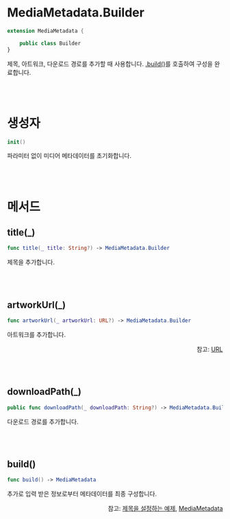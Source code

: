 # MediaMetadata.Builder

```swift
extension MediaMetadata {

    public class Builder
}
```
제목, 아트워크, 다운로드 경로를 추가할 때 사용합니다. [.build()](#build)를 호출하여 구성을 완료합니다.

<br><br>
# 생성자
```swift
init()
```
파라미터 없이 미디어 메타데이터를 초기화합니다.

<br><br>
# 메서드

## title(_)
```swift
func title(_ title: String?) -> MediaMetadata.Builder
``` 
제목을 추가합니다.

<br><br>
## artworkUrl(_)
```swift
func artworkUrl(_ artworkUrl: URL?) -> MediaMetadata.Builder
``` 
아트워크를 추가합니다.
<div align="right">
참고: <a href="https://developer.apple.com/documentation/foundation/url">URL</a>
</div>

<br><br>
## downloadPath(_)
```swift
public func downloadPath(_ downloadPath: String?) -> MediaMetadata.Builder
``` 
다운로드 경로를 추가합니다.

<br><br>
## build()
```swift
func build() -> MediaMetadata
``` 
추가로 입력 받은 정보로부터 메타데이터를 최종 구성합니다.

<div align="right">
참고: <a href="../../how-to-use/home.md#제목을-설정하는-예제">제목을 설정하는 예제</a>, 
<a href="../../struct/media-metadata/home.md">MediaMetadata</a>
</div>
